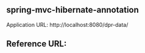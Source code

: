 spring-mvc-hibernate-annotation
----------------------------------

Application URL: http://localhost:8080/dpr-data/


Reference URL:
--------------
